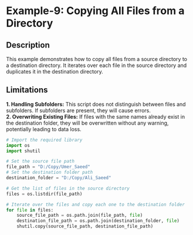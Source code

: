 # Example-9: Copying All Files from a Directory

## Description

This example demonstrates how to copy all files from a source directory to a destination directory. It iterates over each file in the source directory and duplicates it in the destination directory.

## Limitations

**1. Handling Subfolders:** This script does not distinguish between files and subfolders. If subfolders are present, they will cause errors.<br>
**2. Overwriting Existing Files:** If files with the same names already exist in the destination folder, they will be overwritten without any warning, potentially leading to data loss.


```python
# Import the required library
import os
import shutil

# Set the source file path
file_path = "D:/Copy/Umer_Saeed"
# Set the destination folder path
destination_folder = "D:/Copy/Ali_Saeed"

# Get the list of files in the source directory
files = os.listdir(file_path)

# Iterate over the files and copy each one to the destination folder
for file in files:
    source_file_path = os.path.join(file_path, file)
    destination_file_path = os.path.join(destination_folder, file)
    shutil.copy(source_file_path, destination_file_path)
```
